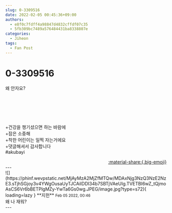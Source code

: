```yaml
---
slug: 0-3309516
date: 2022-02-05 00:45:36+09:00
authors:
  - e8f0c7fdff4a98847d4832cffdf07c35
  - 5fb309bc7489a576484431ba8338807e
categories:
  - Jiheon
tags:
  - Fan Post
---
```


# 0-3309516

<div class="post-container" markdown="1">
<div class="content-container md-sidebar__scrollwrap" markdown="1">

왜 안자요?<br><br><br><br><br><br><br>+건강을 챙기셨으면 하는 바람에<br>+잠은 소중해<br>+착한 어린이는 일찍 자는거에요<br>+댓글해셔서 감사합니다<br>\#akubayi

</div>
</div>

<div style="text-align: right;" markdown="1">
<a href="https://weverse.io/fromis9/fanpost/0-3309516" style="text-align: right;">:material-share:{.big-emoji}</a>
</div>
---

<div class="comments-container md-sidebar__scrollwrap" markdown="1">
<div class="comment" markdown="1">
<div class='id-container' markdown="1">
![](https://phinf.wevpstatic.net/MjAyMzA2MjZfMTQw/MDAxNjg3NzQ3NzE2NzE3.sTjhSGjoy3v4YWgOusaUyTJCAiIDDI34b7SBTjVAeUIg.TVETBI6wZ_tQjmoAsCS6Vr6bBETPlgMZy-YwTa6Gs0wg.JPEG/image.jpg?type=s72){ loading=lazy }
**<span class="artist">지헌</span>** <small>Feb 05 2022, 00:46</small><br>
</div>
<div class='comment-body' markdown="1">
왜 나 재워?
</div>
</div>
</div>
---
